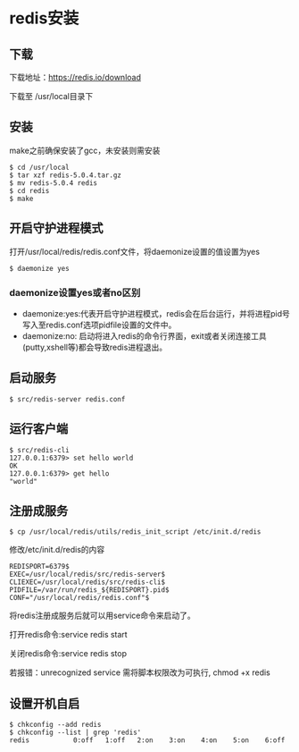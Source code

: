 # redis安装

## 下载
下载地址：https://redis.io/download

下载至 /usr/local目录下

## 安装
make之前确保安装了gcc，未安装则需安装
```
$ cd /usr/local
$ tar xzf redis-5.0.4.tar.gz
$ mv redis-5.0.4 redis
$ cd redis
$ make
```

## 开启守护进程模式
打开/usr/local/redis/redis.conf文件，将daemonize设置的值设置为yes
```
$ daemonize yes
```

### daemonize设置yes或者no区别
- daemonize:yes:代表开启守护进程模式，redis会在后台运行，并将进程pid号写入至redis.conf选项pidfile设置的文件中。
- daemonize:no: 启动将进入redis的命令行界面，exit或者关闭连接工具(putty,xshell等)都会导致redis进程退出。

## 启动服务
```
$ src/redis-server redis.conf
```

## 运行客户端
```
$ src/redis-cli 
127.0.0.1:6379> set hello world
OK
127.0.0.1:6379> get hello
"world"
```

## 注册成服务
```
$ cp /usr/local/redis/utils/redis_init_script /etc/init.d/redis
```
修改/etc/init.d/redis的内容
```
REDISPORT=6379$
EXEC=/usr/local/redis/src/redis-server$
CLIEXEC=/usr/local/redis/src/redis-cli$
PIDFILE=/var/run/redis_${REDISPORT}.pid$                                                                                                                                                                                                                                  
CONF="/usr/local/redis/redis.conf"$
```

将redis注册成服务后就可以用service命令来启动了。

打开redis命令:service redis start

关闭redis命令:service redis stop

若报错：unrecognized service 需将脚本权限改为可执行, chmod +x redis

## 设置开机自启
```
$ chkconfig --add redis
$ chkconfig --list | grep 'redis'
redis          	0:off	1:off	2:on	3:on	4:on	5:on	6:off
```
